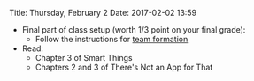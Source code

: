 Title: Thursday, February 2
Date: 2017-02-02 13:59

- Final part of class setup (worth 1/3 point on your final grade):
	- Follow the instructions for [team formation](team_formation.html)
- Read:
	- Chapter 3 of Smart Things
	- Chapters 2 and 3 of There's Not an App for That
